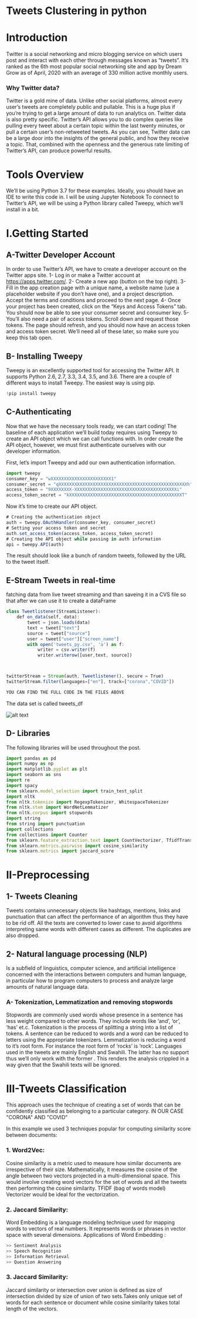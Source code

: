 # Tweets Clustering in python
#  Introduction
Twitter is a social networking and micro blogging service on which users post and interact with each other through messages known as “tweets”. It’s ranked as the 6th most popular social networking site and app by Dream Grow as of April, 2020 with an average of 330 million active monthly users.
### Why Twitter data?
   Twitter is a gold mine of data. Unlike other social platforms, almost every user’s tweets are completely public and pullable. This is a huge plus if you’re trying to get a large amount of data to run analytics on. Twitter data is also pretty specific. Twitter’s API allows you to do complex queries like pulling every tweet about a certain topic within the last twenty minutes, or pull a certain user’s non-retweeted tweets.
As you can see, Twitter data can be a large door into the insights of the general public, and how they receive a topic. That, combined with the openness and the generous rate limiting of Twitter’s API, can produce powerful results.
# Tools Overview
We’ll be using Python 3.7 for these examples. Ideally, you should have an IDE to write this code in. I will be using Jupyter Notebook
To connect to Twitter’s API, we will be using a Python library called Tweepy, which we’ll install in a bit.
# I.Getting Started
 ## A-Twitter Developer Account
In order to use Twitter’s API, we have to create a developer account on the Twitter apps site.
1- Log in or make a Twitter account at https://apps.twitter.com/.
2- Create a new app (button on the top right).
3- Fill in the app creation page with a unique name, a website name (use a placeholder website if you don’t have one), and a project description. Accept the terms and conditions and proceed to the next page.
4- Once your project has been created, click on the “Keys and Access Tokens” tab. You should now be able to see your consumer secret and consumer key.
5- You’ll also need a pair of access tokens. Scroll down and request those tokens. The page should refresh, and you should now have an access token and access token secret.
We’ll need all of these later, so make sure you keep this tab open.
## B- Installing Tweepy
Tweepy is an excellently supported tool for accessing the Twitter API. It supports Python 2.6, 2.7, 3.3, 3.4, 3.5, and 3.6. There are a couple of different ways to install Tweepy. The easiest way is using pip.
```js
!pip install tweepy
```
## C-Authenticating
Now that we have the necessary tools ready, we can start coding! The baseline of each application we’ll build today requires using Tweepy to create an API object which we can call functions with. In order create the API object, however, we must first authenticate ourselves with our developer information.

First, let’s import Tweepy and add our own authentication information.
```js
import tweepy
consumer_key = "wXXXXXXXXXXXXXXXXXXXXXXX1"
consumer_secret = "qXXXXXXXXXXXXXXXXXXXXXXXXXXXXXXXXXXXXXXXXXXXXXXXXXh"
access_token = "9XXXXXXXX-XXXXXXXXXXXXXXXXXXXXXXXXXXXXXXXXXXXXXXXi"
access_token_secret = "kXXXXXXXXXXXXXXXXXXXXXXXXXXXXXXXXXXXXXXXXXXXT"
```

Now it’s time to create our API object.
```js
# Creating the authentication object
auth = tweepy.OAuthHandler(consumer_key, consumer_secret)
# Setting your access token and secret
auth.set_access_token(access_token, access_token_secret)
# Creating the API object while passing in auth information
api = tweepy.API(auth)
```
The result should look like a bunch of random tweets, followed by the URL to the tweet itself.
## E-Stream Tweets in real-time
fatching data from live tweet streaming and than saveing it in a CVS file so that after we can use it to create a dataFrame
```js
class Tweetlistener(StreamListener):
    def on_data(self, data):
        tweet = json.loads(data)
        text = tweet["text"]
        source = tweet["source"]
        user = tweet["user"]["screen_name"]
        with open('tweets_py.csv', 'a') as f:
            writer = csv.writer(f)
            writer.writerow([user,text, source])



twitterStream = Stream(auth, Tweetlistener(), secure = True)
twitterStream.filter(languages=["en"], track=["corona","COVID"])

YOU CAN FIND THE FULL CODE IN THE FILES ABOVE
```
The data set is called tweets_df

![alt text](https://miro.medium.com/max/396/1*3ayvNVwIVEH5YEZRRhaRpw.png)
## D- Libraries
The following libraries will be used throughout the post.
```js
import pandas as pd
import numpy as np
import matplotlib.pyplot as plt
import seaborn as sns
import re
import spacy
from sklearn.model_selection import train_test_split
import nltk
from nltk.tokenize import RegexpTokenizer, WhitespaceTokenizer
from nltk.stem import WordNetLemmatizer
from nltk.corpus import stopwords
import string
from string import punctuation
import collections
from collections import Counter
from sklearn.feature_extraction.text import CountVectorizer, TfidfTransformer
from sklearn.metrics.pairwise import cosine_similarity
from sklearn.metrics import jaccard_score
```
# II-Preprocessing
## 1- Tweets Cleaning
Tweets contains unnecessary objects like hashtags, mentions, links and punctuation that can affect the performance of an algorithm thus they have to be rid off. All the texts are converted to lower case to avoid algorithms interpreting same words with different cases as different.
The duplicates are also dropped.
## 2- Natural language processing (NLP)
Is a subfield of linguistics, computer science, and artificial intelligence concerned with the interactions between computers and human language, in particular how to program computers to process and analyze large amounts of natural language data.
### A- Tokenization, Lemmatization and removing stopwords
Stopwords are commonly used words whose presence in a sentence has less weight compared to other words. They include words like ‘and’, ‘or’, ‘has’ et.c.
Tokenization is the process of splitting a string into a list of tokens. A sentence can be reduced to words and a word can be reduced to letters using the appropriate tokenizers.
Lemmatization is reducing a word to it’s root form. For instance the root form of ‘rocks’ is ‘rock’.
Languages used in the tweets are mainly English and Swahili. The latter has no support thus we’ll only work with the former . This renders the analysis crippled in a way given that the Swahili texts will be ignored.

# III-Tweets Classification
This approach uses the technique of creating a set of words that can be confidently classified as belonging to a particular category. iN OUR CASE "CORONA" AND "COVID"

In this example we used 3 techniques popular for computing similarity score between documents:
### 1. Word2Vec: 
Cosine similarity is a metric used to measure how similar documents are irrespective of their size. Mathematically, it measures the cosine of the angle between two vectors projected in a multi-dimensional space. This would involve creating word vectors for the set of words and all the tweets then performing the cosine similarity. TFIDF (bag of words model) Vectorizer would be ideal for the vectorization.
### 2. Jaccard Similarity: 
Word Embedding is a language modeling technique used for mapping words to vectors of real numbers. It represents words or phrases in vector space with several dimensions. 
Applications of Word Embedding :
```js
>> Sentiment Analysis
>> Speech Recognition
>> Information Retrieval
>> Question Answering
```
### 3. Jaccard Similarity: 
Jaccard similarity or intersection over union is defined as size of intersection divided by size of union of two sets.Takes only unique set of words for each sentence or document while cosine similarity takes total length of the vectors.

